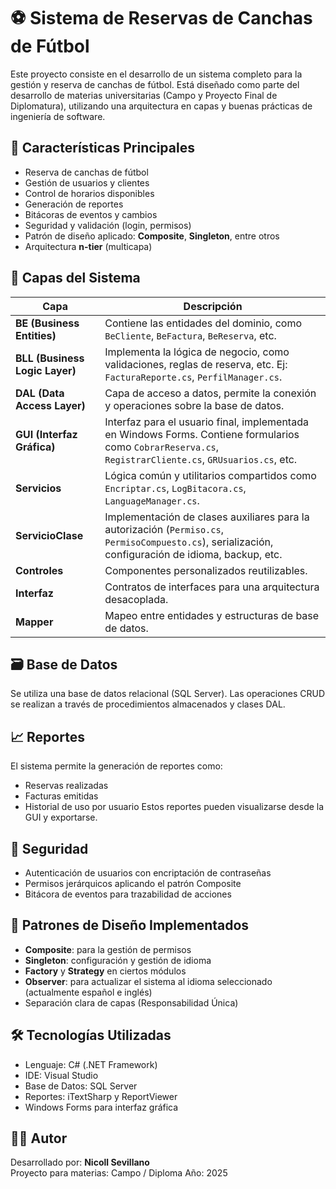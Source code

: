 # ⚽ Sistema de Reservas de Canchas de Fútbol
Este proyecto consiste en el desarrollo de un sistema completo para la gestión y reserva de canchas de fútbol. 
Está diseñado como parte del desarrollo de materias universitarias (Campo y Proyecto Final de Diplomatura), 
utilizando una arquitectura en capas y buenas prácticas de ingeniería de software.

## 📌 Características Principales
- Reserva de canchas de fútbol
- Gestión de usuarios y clientes
- Control de horarios disponibles
- Generación de reportes
- Bitácoras de eventos y cambios
- Seguridad y validación (login, permisos)
- Patrón de diseño aplicado: **Composite**, **Singleton**, entre otros
- Arquitectura **n-tier** (multicapa)

## 🧱 Capas del Sistema
| Capa | Descripción |
|------|-------------|
| **BE (Business Entities)** | Contiene las entidades del dominio, como `BeCliente`, `BeFactura`, `BeReserva`, etc. |
| **BLL (Business Logic Layer)** | Implementa la lógica de negocio, como validaciones, reglas de reserva, etc. Ej: `FacturaReporte.cs`, `PerfilManager.cs`. |
| **DAL (Data Access Layer)** | Capa de acceso a datos, permite la conexión y operaciones sobre la base de datos. |
| **GUI (Interfaz Gráfica)** | Interfaz para el usuario final, implementada en Windows Forms. Contiene formularios como `CobrarReserva.cs`, `RegistrarCliente.cs`, `GRUsuarios.cs`, etc. |
| **Servicios** | Lógica común y utilitarios compartidos como `Encriptar.cs`, `LogBitacora.cs`, `LanguageManager.cs`. |
| **ServicioClase** | Implementación de clases auxiliares para la autorización (`Permiso.cs`, `PermisoCompuesto.cs`), serialización, configuración de idioma, backup, etc. |
| **Controles** | Componentes personalizados reutilizables. |
| **Interfaz** | Contratos de interfaces para una arquitectura desacoplada. |
| **Mapper** | Mapeo entre entidades y estructuras de base de datos. |

## 🗃️ Base de Datos
Se utiliza una base de datos relacional (SQL Server). Las operaciones CRUD se realizan a través de procedimientos almacenados y clases DAL.

## 📈 Reportes
El sistema permite la generación de reportes como:
- Reservas realizadas
- Facturas emitidas
- Historial de uso por usuario
Estos reportes pueden visualizarse desde la GUI y exportarse.

## 🔐 Seguridad
- Autenticación de usuarios con encriptación de contraseñas
- Permisos jerárquicos aplicando el patrón Composite
- Bitácora de eventos para trazabilidad de acciones

## 🧠 Patrones de Diseño Implementados
- **Composite**: para la gestión de permisos
- **Singleton**: configuración y gestión de idioma
- **Factory** y **Strategy** en ciertos módulos
- **Observer**: para actualizar el sistema al idioma seleccionado (actualmente español e inglés)
- Separación clara de capas (Responsabilidad Única)

## 🛠️ Tecnologías Utilizadas
- Lenguaje: C# (.NET Framework)
- IDE: Visual Studio
- Base de Datos: SQL Server
- Reportes: iTextSharp y ReportViewer
- Windows Forms para interfaz gráfica

## 👨‍💻 Autor
Desarrollado por: **Nicoll Sevillano**  
Proyecto para materias: Campo / Diploma
Año: 2025

